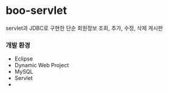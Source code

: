 # boo-servlet

servlet과 JDBC로 구현한 단순 회원정보 조회, 추가, 수정, 삭제 게시판

### 개발 환경

- Eclipse
- Dynamic Web Project
- MySQL
- Servlet
- 
